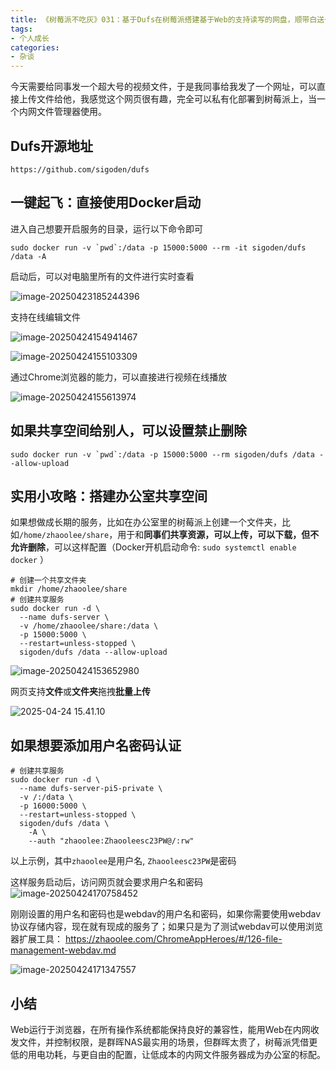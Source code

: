 ```yaml
---
title: 《树莓派不吃灰》031：基于Dufs在树莓派搭建基于Web的支持读写的网盘，顺带白送一个webdav服务
tags:
- 个人成长
categories:
- 杂谈
---
```


今天需要给同事发一个超大号的视频文件，于是我同事给我发了一个网址，可以直接上传文件给他，我感觉这个网页很有趣，完全可以私有化部署到树莓派上，当一个内网文件管理器使用。

## Dufs开源地址

```
https://github.com/sigoden/dufs
```

## 一键起飞：直接使用Docker启动

进入自己想要开启服务的目录，运行以下命令即可

```
sudo docker run -v `pwd`:/data -p 15000:5000 --rm -it sigoden/dufs /data -A
```

启动后，可以对电脑里所有的文件进行实时查看

![image-20250423185244396](https://cdn.fangyuanxiaozhan.com/assets/1745405565253xQ14HZiN.png)

支持在线编辑文件

![image-20250424154941467](https://cdn.fangyuanxiaozhan.com/assets/1745480982154dcwCW4Mj.png)



![image-20250424155103309](https://cdn.fangyuanxiaozhan.com/assets/1745481063956R8pMRhMN.png)

通过Chrome浏览器的能力，可以直接进行视频在线播放

![image-20250424155613974](https://cdn.fangyuanxiaozhan.com/assets/1745481374733sxQJK4ZP.png)

## 如果共享空间给别人，可以设置禁止删除

```
sudo docker run -v `pwd`:/data -p 15000:5000 --rm sigoden/dufs /data --allow-upload
```

## 实用小攻略：搭建办公室共享空间

如果想做成长期的服务，比如在办公室里的树莓派上创建一个文件夹，比如`/home/zhaoolee/share`，用于和**同事们共享资源，可以上传，可以下载，但不允许删除**，可以这样配置（Docker开机启动命令: `sudo systemctl enable docker` ）

```
# 创建一个共享文件夹
mkdir /home/zhaoolee/share
# 创建共享服务
sudo docker run -d \
  --name dufs-server \
  -v /home/zhaoolee/share:/data \
  -p 15000:5000 \
  --restart=unless-stopped \
  sigoden/dufs /data --allow-upload
```

![image-20250424153652980](https://cdn.fangyuanxiaozhan.com/assets/17454802141500sQeiK4C.png)

网页支持**文件**或**文件夹**拖拽**批量上传**

![2025-04-24 15.41.10](https://cdn.fangyuanxiaozhan.com/assets/1745480635804fFZBNerZ.gif)



## 如果想要添加用户名密码认证

```
# 创建共享服务
sudo docker run -d \
  --name dufs-server-pi5-private \
  -v /:/data \
  -p 16000:5000 \
  --restart=unless-stopped \
  sigoden/dufs /data \
  	-A \
    --auth "zhaoolee:Zhaooleesc23PW@/:rw"
```

以上示例，其中`zhaoolee`是用户名, `Zhaooleesc23PW`是密码

这样服务启动后，访问网页就会要求用户名和密码
![image-20250424170758452](https://cdn.fangyuanxiaozhan.com/assets/1745485679353PRsim20z.png)

刚刚设置的用户名和密码也是webdav的用户名和密码，如果你需要使用webdav协议存储内容，现在就有现成的服务了；如果只是为了测试webdav可以使用浏览器扩展工具： https://zhaoolee.com/ChromeAppHeroes/#/126-file-management-webdav.md

![image-20250424171347557](https://cdn.fangyuanxiaozhan.com/assets/17454860294010xTsS87r.png)

## 小结

Web运行于浏览器，在所有操作系统都能保持良好的兼容性，能用Web在内网收发文件，并控制权限，是群晖NAS最实用的场景，但群晖太贵了，树莓派凭借更低的用电功耗，与更自由的配置，让低成本的内网文件服务器成为办公室的标配。
